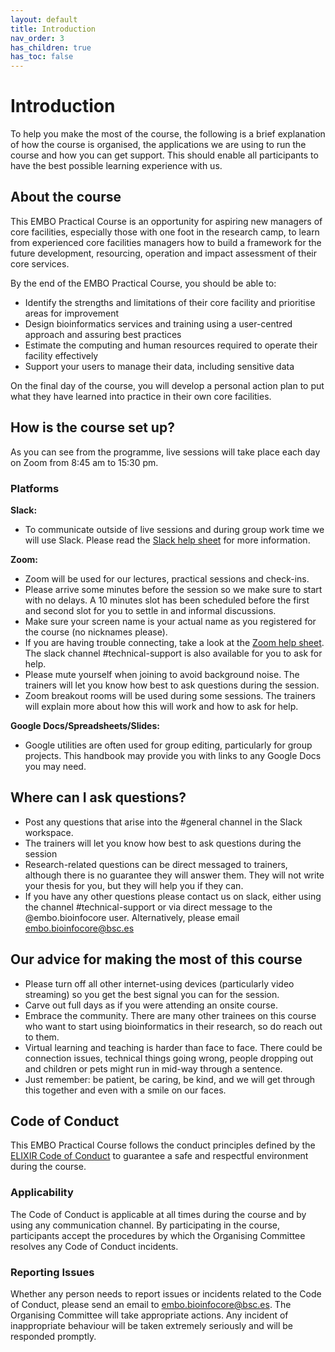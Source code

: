 ```yaml
---
layout: default
title: Introduction
nav_order: 3
has_children: true
has_toc: false
---
```


# Introduction

To help you make the most of the course, the following is a brief explanation of how the course is organised, the applications we are using to run the course and how you can get support. This should enable all participants to have the best possible learning experience with us. 

## About the course
This EMBO Practical Course is an opportunity for aspiring new managers of core facilities, especially those with one foot in the research camp, to learn from experienced core facilities managers how to build a framework for the future development, resourcing, operation and impact assessment of their core services. 

By the end of the EMBO Practical Course, you should be able to:
- Identify the strengths and limitations of their core facility and prioritise areas for improvement
- Design bioinformatics services and training using a user-centred approach and assuring best practices
- Estimate the computing and human resources required to operate their facility effectively
- Support your users to manage their data, including sensitive data

On the final day of the course, you will develop a personal action plan to put what they have learned into practice in their own core facilities.

## How is the course set up? 
As you can see from the programme, live sessions will take place each day on Zoom from 8:45 am to 15:30 pm.

### Platforms
**Slack:**	
- To communicate outside of live sessions and during group work time we will use Slack. Please read the [Slack help sheet](/EMBO-bioinfocore-2021/docs/help/slack/) for more information. 

**Zoom:**	
- Zoom will be used for our lectures, practical sessions and check-ins.  
- Please arrive some minutes before the session so we make sure to start with no delays. A 10 minutes slot has been scheduled before the first and second slot for you to settle in and informal discussions. 
- Make sure your screen name is your actual name as you registered for the course (no nicknames please). 
- If you are having trouble connecting, take a look at the [Zoom help sheet](/EMBO-bioinfocore-2021/docs/help/zoom/). The slack channel #technical-support is also available for you to ask for help.
- Please mute yourself when joining to avoid background noise. The trainers will let you know how best to ask questions during the session. 
- Zoom breakout rooms will be used during some sessions. The trainers will explain more about how this will work and how to ask for help.  

**Google Docs/Spreadsheets/Slides:**
- Google utilities are often used for group editing, particularly for group projects. This handbook may provide you with links to any Google Docs you may need. 

## Where can I ask questions? 
- Post any questions that arise into the #general channel in the Slack workspace.
- The trainers will let you know how best to ask questions during the session 
- Research-related questions can be direct messaged to trainers, although there is no guarantee they will answer them. They will not write your thesis for you, but they will help you if they can. 
- If you have any other questions please contact us on slack, either using the channel #technical-support or via direct message to the @embo.bioinfocore user. Alternatively, please email [embo.bioinfocore@bsc.es](mailto:embo.bioinfocore@bsc.es)

## Our advice for making the most of this course 
- Please turn off all other internet-using devices (particularly video streaming) so you get the best signal you can for the session. 
- Carve out full days as if you were attending an onsite course. 
- Embrace the community. There are many other trainees on this course who want to start using bioinformatics in their research, so do reach out to them.
- Virtual learning and teaching is harder than face to face. There could be connection issues, technical things going wrong, people dropping out and children or pets might run in mid-way through a sentence.
- Just remember: be patient, be caring, be kind, and we will get through this together and even with a smile on our faces.

## Code of Conduct
This EMBO Practical Course follows the conduct principles defined by the [ELIXIR Code of Conduct](https://elixir-europe.org/events/code-of-conduct) to guarantee a safe and respectful environment during the course.

### Applicability
The Code of Conduct is applicable at all times during the course and by using any communication channel. By participating in the course, participants accept the procedures by which the Organising Committee resolves any Code of Conduct incidents.

### Reporting Issues
Whether any person needs to report issues or incidents related to the Code of Conduct, please send an email to [embo.bioinfocore@bsc.es](mailto:embo.bioinfocore@bsc.es). The Organising Committee will take appropriate actions. Any incident of inappropriate behaviour will be taken extremely seriously and will be responded promptly.
